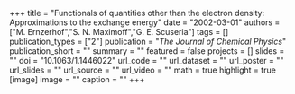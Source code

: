 +++
title = "Functionals of quantities other than the electron density: Approximations to the exchange energy"
date = "2002-03-01"
authors = ["M. Ernzerhof","S. N. Maximoff","G. E. Scuseria"]
tags = []
publication_types = ["2"]
publication = "_The Journal of Chemical Physics_"
publication_short = ""
summary = ""
featured = false
projects = []
slides = ""
doi = "10.1063/1.1446022"
url_code = ""
url_dataset = ""
url_poster = ""
url_slides = ""
url_source = ""
url_video = ""
math = true
highlight = true
[image]
image = ""
caption = ""
+++

